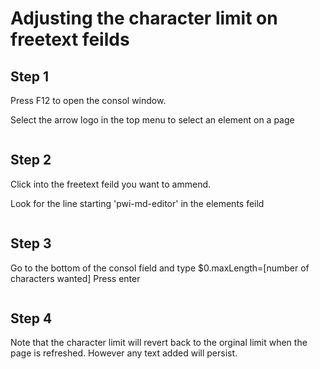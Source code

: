 # Adjusting the character limit on freetext feilds

## Step 1

Press F12 to open the consol window.

Select the arrow logo in the top menu to select an element on a page

<figure><img src="../.gitbook/assets/image (1) (3).png" alt=""><figcaption></figcaption></figure>

## Step 2

Click into the freetext feild you want to ammend.

Look for the line starting 'pwi-md-editor' in the elements feild

<figure><img src="../.gitbook/assets/image (10) (4).png" alt=""><figcaption></figcaption></figure>

## Step 3

Go to the bottom of the consol field and type $0.maxLength=\[number of characters wanted] Press enter

<figure><img src="../.gitbook/assets/image (1) (1) (2).png" alt=""><figcaption></figcaption></figure>

## Step 4

Note that the character limit will revert back to the orginal limit when the page is refreshed. However any text added will persist.
